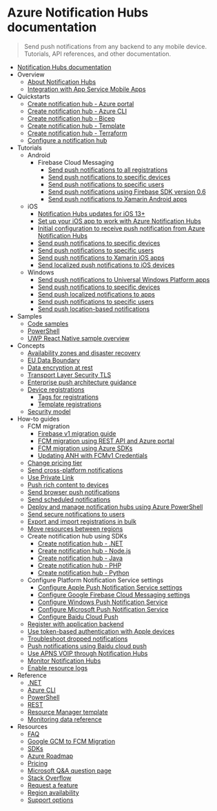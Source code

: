 # Azure Notification Hubs documentation
> Send push notifications from any backend to any mobile device. Tutorials, API references, and other documentation.
  - [Notification Hubs documentation](https://learn.microsoft.com/en-us/azure/notification-hubs/)
  - Overview
    - [About Notification Hubs](https://learn.microsoft.com/en-us/azure/notification-hubs/notification-hubs-push-notification-overview)
    - [Integration with App Service Mobile Apps](https://learn.microsoft.com/en-us/azure/notification-hubs/notification-hubs-app-service)
  - Quickstarts
    - [Create notification hub - Azure portal](https://learn.microsoft.com/en-us/azure/notification-hubs/create-notification-hub-portal)
    - [Create notification hub - Azure CLI](https://learn.microsoft.com/en-us/azure/notification-hubs/create-notification-hub-azure-cli)
    - [Create notification hub - Bicep](https://learn.microsoft.com/en-us/azure/notification-hubs/create-notification-hub-bicep)
    - [Create notification hub - Template](https://learn.microsoft.com/en-us/azure/notification-hubs/create-notification-hub-template)
    - [Create notification hub - Terraform](https://learn.microsoft.com/en-us/azure/notification-hubs/create-notification-hub-terraform)
    - [Configure a notification hub](https://learn.microsoft.com/en-us/azure/notification-hubs/configure-notification-hub-portal-pns-settings)
  - Tutorials
    - Android
      - Firebase Cloud Messaging
        - [Send push notifications to all registrations](https://learn.microsoft.com/en-us/azure/notification-hubs/android-sdk)
        - [Send push notifications to specific devices](https://learn.microsoft.com/en-us/azure/notification-hubs/push-notifications-android-specific-devices-firebase-cloud-messaging)
        - [Send push notifications to specific users](https://learn.microsoft.com/en-us/azure/notification-hubs/push-notifications-android-specific-users-firebase-cloud-messaging)
        - [Send push notifications using Firebase SDK version 0.6](https://learn.microsoft.com/en-us/azure/notification-hubs/notification-hubs-android-push-notification-google-fcm-get-started)
        - [Send push notifications to Xamarin Android apps](https://learn.microsoft.com/en-us/azure/notification-hubs/xamarin-notification-hubs-push-notifications-android-gcm)
    - iOS
      - [Notification Hubs updates for iOS 13+](https://learn.microsoft.com/en-us/azure/notification-hubs/push-notification-updates-ios-13)
      - [Set up your iOS app to work with Azure Notification Hubs](https://learn.microsoft.com/en-us/azure/notification-hubs/ios-sdk-get-started)
      - [Initial configuration to receive push notification from Azure Notification Hubs](https://learn.microsoft.com/en-us/azure/notification-hubs/ios-sdk-current)
      - [Send push notifications to specific devices](https://learn.microsoft.com/en-us/azure/notification-hubs/notification-hubs-ios-xplat-segmented-apns-push-notification)
      - [Send push notifications to specific users](https://learn.microsoft.com/en-us/azure/notification-hubs/notification-hubs-aspnet-backend-ios-apple-apns-notification)
      - [Send push notifications to Xamarin iOS apps](https://learn.microsoft.com/en-us/azure/notification-hubs/xamarin-notification-hubs-ios-push-notification-apns-get-started)
      - [Send localized push notifications to iOS devices](https://learn.microsoft.com/en-us/azure/notification-hubs/notification-hubs-ios-xplat-localized-apns-push-notification)
    - Windows
      - [Send push notifications to Universal Windows Platform apps](https://learn.microsoft.com/en-us/azure/notification-hubs/notification-hubs-windows-store-dotnet-get-started-wns-push-notification)
      - [Send push notifications to specific devices](https://learn.microsoft.com/en-us/azure/notification-hubs/notification-hubs-windows-notification-dotnet-push-xplat-segmented-wns)
      - [Send push localized notifications to apps](https://learn.microsoft.com/en-us/azure/notification-hubs/notification-hubs-windows-store-dotnet-xplat-localized-wns-push-notification)
      - [Send push notifications to specific users](https://learn.microsoft.com/en-us/azure/notification-hubs/notification-hubs-aspnet-backend-windows-dotnet-wns-notification)
      - [Send push location-based notifications](https://learn.microsoft.com/en-us/azure/notification-hubs/notification-hubs-push-bing-spatial-data-geofencing-notification)
  - Samples
    - [Code samples](https://learn.microsoft.com/en-us/azure/notification-hubs/samples)
    - [PowerShell](https://learn.microsoft.com/en-us/azure/notification-hubs/samples-powershell)
    - [UWP React Native sample overview](https://learn.microsoft.com/en-us/azure/notification-hubs/uwp-react)
  - Concepts
    - [Availability zones and disaster recovery](https://learn.microsoft.com/en-us/azure/reliability/reliability-notification-hubs?toc=/azure/reliability/toc.json)
    - [EU Data Boundary](https://learn.microsoft.com/en-us/azure/notification-hubs/eu-data-boundary)
    - [Data encryption at rest](https://learn.microsoft.com/en-us/azure/notification-hubs/encrypt-at-rest)
    - [Transport Layer Security TLS](https://learn.microsoft.com/en-us/azure/notification-hubs/notification-hubs-tls12)
    - [Enterprise push architecture guidance](https://learn.microsoft.com/en-us/azure/notification-hubs/notification-hubs-enterprise-push-notification-architecture)
    - [Device registrations](https://learn.microsoft.com/en-us/azure/notification-hubs/notification-hubs-push-notification-registration-management)
      - [Tags for registrations](https://learn.microsoft.com/en-us/azure/notification-hubs/notification-hubs-tags-segment-push-message)
      - [Template registrations](https://learn.microsoft.com/en-us/azure/notification-hubs/notification-hubs-templates-cross-platform-push-messages)
    - [Security model](https://learn.microsoft.com/en-us/azure/notification-hubs/notification-hubs-push-notification-security)
  - How-to guides
    - FCM migration
      - [Firebase v1 migration guide](https://learn.microsoft.com/en-us/azure/notification-hubs/notification-hubs-gcm-to-fcm)
      - [FCM migration using REST API and Azure portal](https://learn.microsoft.com/en-us/azure/notification-hubs/firebase-migration-rest)
      - [FCM migration using Azure SDKs](https://learn.microsoft.com/en-us/azure/notification-hubs/firebase-migration-sdk)
      - [Updating ANH with FCMv1 Credentials](https://learn.microsoft.com/en-us/azure/notification-hubs/firebase-migration-update-sdk)
    - [Change pricing tier](https://learn.microsoft.com/en-us/azure/notification-hubs/change-pricing-tier)
    - [Send cross-platform notifications](https://learn.microsoft.com/en-us/azure/notification-hubs/notification-hubs-aspnet-cross-platform-notification)
    - [Use Private Link](https://learn.microsoft.com/en-us/azure/notification-hubs/private-link)
    - [Push rich content to devices](https://learn.microsoft.com/en-us/azure/notification-hubs/notification-hubs-aspnet-backend-ios-apple-push-notification-service-apns-rich)
    - [Send browser push notifications](https://learn.microsoft.com/en-us/azure/notification-hubs/browser-push)
    - [Send scheduled notifications](https://learn.microsoft.com/en-us/azure/notification-hubs/notification-hubs-send-push-notifications-scheduled)
    - [Deploy and manage notification hubs using Azure PowerShell](https://learn.microsoft.com/en-us/azure/notification-hubs/notification-hubs-deploy-and-manage-powershell)
    - [Send secure notifications to users](https://learn.microsoft.com/en-us/azure/notification-hubs/notification-hubs-aspnet-backend-windows-dotnet-wns-secure-push-notification)
    - [Export and import registrations in bulk](https://learn.microsoft.com/en-us/azure/notification-hubs/export-modify-registrations-bulk)
    - [Move resources between regions](https://learn.microsoft.com/en-us/azure/notification-hubs/move-registrations)
    - Create notification hub using SDKs
      - [Create notification hub - .NET](https://learn.microsoft.com/dotnet/api/overview/azure/notification-hubs)
      - [Create notification hub - Node.js](https://learn.microsoft.com/en-us/azure/notification-hubs/notification-hubs-nodejs-push-notification-tutorial)
      - [Create notification hub - Java](https://learn.microsoft.com/en-us/azure/notification-hubs/notification-hubs-java-push-notification-tutorial)
      - [Create notification hub - PHP](https://learn.microsoft.com/en-us/azure/notification-hubs/notification-hubs-php-push-notification-tutorial)
      - [Create notification hub - Python](https://learn.microsoft.com/en-us/azure/notification-hubs/notification-hubs-python-push-notification-tutorial)
    - Configure Platform Notification Service settings
      - [Configure Apple Push Notification Service settings](https://learn.microsoft.com/en-us/azure/notification-hubs/configure-apple-push-notification-service)
      - [Configure Google Firebase Cloud Messaging settings](https://learn.microsoft.com/en-us/azure/notification-hubs/configure-google-firebase-cloud-messaging)
      - [Configure Windows Push Notification Service](https://learn.microsoft.com/en-us/azure/notification-hubs/configure-windows-push-notification-service)
      - [Configure Microsoft Push Notification Service](https://learn.microsoft.com/en-us/azure/notification-hubs/configure-microsoft-push-notification-service)
      - [Configure Baidu Cloud Push](https://learn.microsoft.com/en-us/azure/notification-hubs/configure-baidu-cloud-push)
    - [Register with application backend](https://learn.microsoft.com/en-us/azure/notification-hubs/notification-hubs-ios-aspnet-register-user-from-backend-to-push-notification)
    - [Use token-based authentication with Apple devices](https://learn.microsoft.com/en-us/azure/notification-hubs/notification-hubs-push-notification-http2-token-authentication)
    - [Troubleshoot dropped notifications](https://learn.microsoft.com/en-us/azure/notification-hubs/notification-hubs-push-notification-fixer)
    - [Push notifications using Baidu cloud push](https://learn.microsoft.com/en-us/azure/notification-hubs/notification-hubs-baidu-china-android-notifications-get-started)
    - [Use APNS VOIP through Notification Hubs](https://learn.microsoft.com/en-us/azure/notification-hubs/voip-apns)
    - [Monitor Notification Hubs](https://learn.microsoft.com/en-us/azure/notification-hubs/monitor-notification-hubs)
    - [Enable resource logs](https://learn.microsoft.com/en-us/azure/notification-hubs/notification-hubs-diagnostic-logs)
  - Reference
    - [.NET](https://learn.microsoft.com/dotnet/api/microsoft.azure.notificationhubs)
    - [Azure CLI](https://learn.microsoft.com/cli/azure/notification-hub)
    - [PowerShell](https://learn.microsoft.com/powershell/module/az.notificationhubs)
    - [REST](https://learn.microsoft.com/rest/api/notificationhubs/)
    - [Resource Manager template](https://learn.microsoft.com/azure/templates/microsoft.notificationhubs/allversions)
    - [Monitoring data reference](https://learn.microsoft.com/en-us/azure/notification-hubs/monitor-notification-hubs-reference)
  - Resources
    - [FAQ](https://learn.microsoft.com/en-us/azure/notification-hubs/notification-hubs-push-notification-faq.yml)
    - [Google GCM to FCM Migration](https://learn.microsoft.com/en-us/azure/notification-hubs/notification-hubs-gcm-to-fcm)
    - [SDKs](https://learn.microsoft.com/en-us/azure/notification-hubs/notification-hubs-sdks)
    - [Azure Roadmap](https://azure.microsoft.com/roadmap/)
    - [Pricing](https://azure.microsoft.com/pricing/details/notification-hubs/)
    - [Microsoft Q&A question page](https://learn.microsoft.com/answers/topics/azure-notification-hubs.html)
    - [Stack Overflow](https://stackoverflow.com/questions/tagged/azure-notificationhub)
    - [Request a feature](https://feedback.azure.com/d365community/forum/405a1b30-8b26-ec11-b6e6-000d3a4f0789)
    - [Region availability](https://azure.microsoft.com/regions/services/)
    - [Support options](https://azure.microsoft.com/support/options/)

